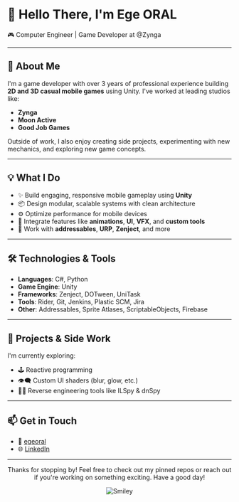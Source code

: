 # 👋 Hello There, I'm Ege ORAL

🎮 Computer Engineer | Game Developer at @Zynga

---

## 🧠 About Me

I'm a game developer with over 3 years of professional experience building **2D and 3D casual mobile games** using Unity. I've worked at leading studios like:

- **Zynga**
- **Moon Active**
- **Good Job Games**

Outside of work, I also enjoy creating side projects, experimenting with new mechanics, and exploring new game concepts.

---

## 💡 What I Do

- ✨ Build engaging, responsive mobile gameplay using **Unity**
- 📦 Design modular, scalable systems with clean architecture
- ⚙️ Optimize performance for mobile devices
- 🔧 Integrate features like **animations**, **UI**, **VFX**, and **custom tools**
- 🎯 Work with **addressables**, **URP**, **Zenject**, and more

---

## 🛠️ Technologies & Tools

- **Languages**: C#, Python 
- **Game Engine**: Unity
- **Frameworks**: Zenject, DOTween, UniTask
- **Tools**: Rider, Git, Jenkins, Plastic SCM, Jira
- **Other**: Addressables, Sprite Atlases, ScriptableObjects, Firebase

---

## 📱 Projects & Side Work

I'm currently exploring:

- 🕹️ Reactive programming 
- 👁️‍🗨️ Custom UI shaders (blur, glow, etc.)
- 🕵️‍♂️ Reverse engineering tools like ILSpy & dnSpy

---

## 📫 Get in Touch

- 📧 [egeoral](mailto:egeoral@gmail.com)
- 🌐 [LinkedIn](https://www.linkedin.com/in/ege-oral)

---

<div align="center">
<p>Thanks for stopping by! Feel free to check out my pinned repos or reach out if you're working on something exciting. Have a good day!</p>
<div>
<img src="https://github.com/fnky/fnky/raw/fnky/img/smile.gif" alt="Smiley" align="center">
</div>
